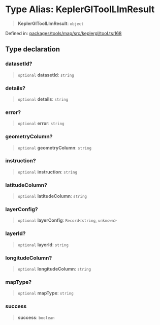 # Type Alias: KeplerGlToolLlmResult

> **KeplerGlToolLlmResult**: `object`

Defined in: [packages/tools/map/src/keplergl/tool.ts:168](https://github.com/GeoDaCenter/openassistant/blob/0f7bf760e453a1735df9463dc799b04ee2f630fd/packages/tools/map/src/keplergl/tool.ts#L168)

## Type declaration

### datasetId?

> `optional` **datasetId**: `string`

### details?

> `optional` **details**: `string`

### error?

> `optional` **error**: `string`

### geometryColumn?

> `optional` **geometryColumn**: `string`

### instruction?

> `optional` **instruction**: `string`

### latitudeColumn?

> `optional` **latitudeColumn**: `string`

### layerConfig?

> `optional` **layerConfig**: `Record`\<`string`, `unknown`\>

### layerId?

> `optional` **layerId**: `string`

### longitudeColumn?

> `optional` **longitudeColumn**: `string`

### mapType?

> `optional` **mapType**: `string`

### success

> **success**: `boolean`
